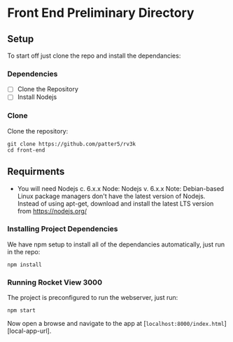 # Front End Preliminary Directory

## Setup 

To start off just clone the repo and install the dependancies:

### Dependencies

 - [ ] Clone the Repository 
 - [ ] Install Nodejs

### Clone
Clone the repository:
```
git clone https://github.com/patter5/rv3k
cd front-end
```

## Requirments 
 - You will need Nodejs c. 6.x.x
Node: 
Nodejs v. 6.x.x
Note: Debian-based Linux package managers don't have the latest version of Nodejs. Instead of using apt-get, download and install the latest LTS version from https://nodejs.org/

### Installing Project Dependencies
We have npm setup to install all of the dependancies automatically, just run in the repo:
```
npm install
```

### Running Rocket View 3000
The project is preconfigured to run the webserver, just run:
```
npm start 
```
Now open a browse and navigate to the app at [`localhost:8000/index.html`][local-app-url].
